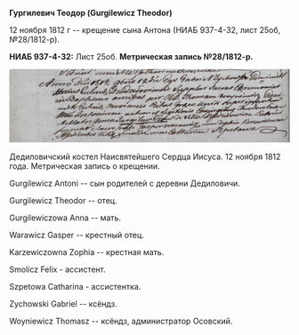 **Гургилевич Теодор (Gurgilewicz Theodor)**

12 ноября 1812 г -- крещение сына Антона (НИАБ 937-4-32, лист 25об,
№28/1812-р).

**НИАБ 937-4-32:** Лист 25об. **Метрическая запись №28/1812-р.**

![](./media/3e318ae39e9485c3d4f6a0e95457d5c1172779cb.png)

Дедиловичский костел Наисвятейшего Сердца Иисуса. 12 ноября 1812 года.
Метрическая запись о крещении.

Gurgilewicz Antoni -- сын родителей с деревни Дедиловичи.

Gurgilewicz Theodor -- отец.

Gurgilewiczowa Anna -- мать.

Warawicz Gasper -- крестный отец.

Karzewiczowna Zophia -- крестная мать.

Smolicz Felix - ассистент.

Szpetowa Catharina - ассистентка.

Zychowski Gabriel -- ксёндз.

Woyniewicz Thomasz -- ксёндз, администратор Осовский.
